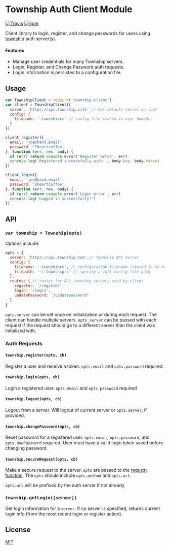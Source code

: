# Township Auth Client Module

[![Travis](https://travis-ci.org/township/township-client.svg)](https://travis-ci.org/township/township-client) [![npm](https://img.shields.io/npm/v/township-client.svg)](https://npmjs.org/package/township-client)

Client library to login, register, and change passwords for users using [township](https://github.com/township/township) auth server(s).

#### Features

* Manage user credentials for many Township servers.
* Login, Register, and Change Password auth requests.
* Login information is persisted to a configuration file.

## Usage

```js
var TownshipClient = require('township-client')
var client = TownshipClient({
  server: 'https://api.township.site' // Set default server on init
  config: {
    filename: '.townshiprc' // config file stored in user homedir
  }
})

client.register({
  email: 'joe@hand.email',
  password: 'Iheartcoffee'
}, function (err, res, body) {
  if (err) return console.error('Register error', err)
  console.log('Registered successfully with ', body.key, body.token)
})

client.login({
  email: 'joe@hand.email',
  password: 'Iheartcoffee'
}, function (err, res, body) {
  if (err) return console.error('Login error', err)
  console.log('Logged in successfully!')
})
```

## API

### `var township = Township(opts)`

Options include:

```js
opts = {
  server: 'https://api.township.com',// Township API server
  config: {
    filename: '.townshiprc', // configuration filename (stored in os homedir)
    filepath: '~/.townshiprc' // specify a full config file path 
  },
  routes: { // routes for ALL township servers used by client
    register: '/register',
    login: '/login',
    updatePassword: '/updatepassword'
  }
}
```

`opts.server` can be set once on initialization or during each request. The client can handle multiple servers. `opts.server` can be passed with each request if the request should go to a different server than the client was initialized with.

### Auth Requests

#### `township.register(opts, cb)`

Register a user and receive a token. `opts.email` and `opts.password` required.

#### `township.login(opts, cb)`

Login a registered user. `opts.email` and `opts.password` required

#### `township.logout(opts, cb)`

Logout from a server. Will logout of current server or `opts.server`, if provided.

#### `township.changePassword(opts, cb)`

Reset password for a registered user. `opts.email`, `opts.password`, and `opts.newPassword` required. User must have a valid login token saved before changing password.

#### `township.secureRequest(opts, cb)`

Make a secure request to the server. `opts` are passed to the [request function](https://github.com/maxogden/nets#get). The `opts` should include `opts.method` and `opts.url`.

`opts.url` will be prefixed by the auth server if not already.

### `township.getLogin([server])`

Get login information for a `server`. If no server is specified, returns current login info (from the most recent login or register action).

## License
[MIT](LICENSE.md)
